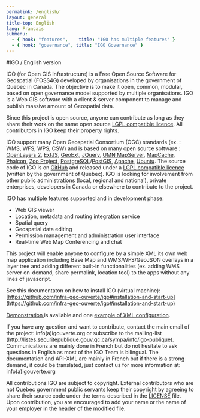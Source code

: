 ```yaml
---
permalink: /english/
layout: general
title-top: English
lang: Francais
submenu:
  - { hook: "features",    title: "IGO has multiple features" }
  - { hook: "governance", title: "IGO Governance" }
---
```


#IGO / English version

IGO (for Open GIS Infrastructure) is a Free Open Source Software for Geospatial (FOSS4G)  developed by organisations in the government of Quebec in Canada. The objective is to make it open, common, modular, based on open governance model supported by multiple organisations. IGO is a Web GIS software with a client & server component to manage and publish massive amount of Geospatial data.

Since this project is open source, anyone can contribute as long as they share their work on the same open source [LGPL compatible licence](https://raw.githubusercontent.com/infra-geo-ouverte/igo/master/LICENSE_ENGLISH.txt). All contributors in IGO keep their property rights.

IGO support many Open Geospatial Consortium (OGC) standards (ex. : WMS, WFS, WPS, CSW) and is based on many open source software : [OpenLayers 2](https://github.com/openlayers/openlayers), [ExtJS](http://docs.sencha.com/extjs/3.4.0/), [GeoExt](http://geoext.org/downloads.html), [JQuery](https://github.com/jquery/jquery), [UMN MapServer](https://github.com/mapserver/mapserver), [MapCache](http://www.mapserver.org/fr/mapcache/), [Phalcon](https://phalconphp.com/), [Zoo Project](http://www.zoo-project.org), [PostgreSQL](http://www.postgresql.org)/[PostGIS](http://postgis.net), [Apache](http://www.apache.org),  [Ubuntu](http://www.ubuntu.com). The source code of IGO is on [GitHub](https://github.com/infra-geo-ouverte/igo) and released under a [LGPL compatible licence](https://raw.githubusercontent.com/infra-geo-ouverte/igo/master/LICENSE_ENGLISH.txt) (written by the government of Quebec). IGO is looking for involvement from other public administrations (local, regional and national), private enterprises, developers in Canada or elsewhere to contribute to the project.

IGO has multiple features supported and in development phase: 

- Web GIS viewer
- Location, metadata and routing integration service
- Spatial query
- Geospatial data editing
- Permission management and administration user interface
- Real-time Web Map Conferencing and chat


This project will enable anyone to configure by a simple XML its own web map application including Base Map and WMS/WFS/GeoJSON overlays in a layer tree and adding different built-in functionalities (ex. adding WMS server on-demand, share permalink, location tool) to the apps without any lines of javascript. 

See this documentaton on how to install IGO (virtual machine): [https://github.com/infra-geo-ouverte/igo#installation-and-start-up](https://github.com/infra-geo-ouverte/igo#installation-and-start-up) 

[Demonstration ](http://geoegl.msp.gouv.qc.ca/gouvouvert/) is available and one [example of XML configuration](/demo/).

If you have any question and want to contribute, contact the main email of the project: info(a)igouverte.org or subscribe to the mailing-list (http://listes.securitepublique.gouv.qc.ca/sympa/info/igo-publique). Communications are mainly done in French but do not hesitate to ask questions in English as most of the IGO Team is bilingual. The documentation and API-XML are mainly in French but if there is a strong demand, it could be translated, just contact us for more information at: info(a)igouverte.org

All contributions IGO are subject to copyright. External contributors who are not Quebec government public servants keep their copyright by agreeing to share their source code under the terms described in the [LICENSE](https://raw.githubusercontent.com/infra-geo-ouverte/igo/master/LICENSE_ENGLISH.txt) file. Upon contribution, you are encouraged to add your name or the name of your employer in the header of the modified file.

